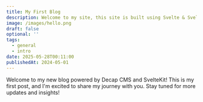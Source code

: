 ```yaml
---
title: My First Blog
description: Welcome to my site, this site is built using Svelte & Sveltiq CMS
image: /images/hello.png
draft: false
optional: ''
tags:
  - general
  - intro
date: 2025-05-28T00:11:00
publishedAt: 2024-05-01
---
```

Welcome to my new blog powered by Decap CMS and SvelteKit!
This is my first post, and I'm excited to share my journey with you. Stay tuned for more updates and insights!
